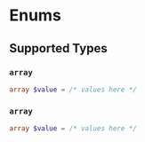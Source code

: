 # Enums


## Supported Types

### `array`

```php
array $value = /* values here */
```

### `array`

```php
array $value = /* values here */
```

